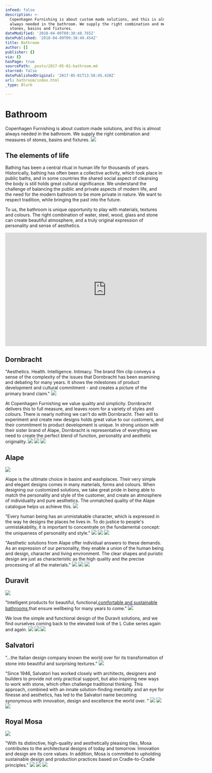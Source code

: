```yaml
---
inFeed: false
description: >-
  Copenhagen Furnishing is about custom made solutions, and this is almost
  always needed in the bathroom. We supply the right combination and measures of
  stones, basins and fixtures.
dateModified: '2018-04-09T09:38:48.765Z'
datePublished: '2018-04-09T09:38:49.454Z'
title: Bathroom
author: []
publisher: {}
via: {}
hasPage: true
sourcePath: _posts/2017-05-01-bathroom.md
starred: false
datePublishedOriginal: '2017-05-01T13:56:45.420Z'
url: bathroom/index.html
_type: Blurb

---
```

# Bathroom

Copenhagen Furnishing is about custom made solutions, and this is almost always needed in the bathroom. We supply the right combination and measures of stones, basins and fixtures.
![](https://the-grid-user-content.s3-us-west-2.amazonaws.com/a038a1ce-9493-4260-bc06-b3a7e2cc9955.jpg)

## The elements of life

Bathing has been a central ritual in human life for thousands of years.   
Historically, bathing has often been a collective activity, which took place in public baths, and in some countries the shared social aspect of cleansing the body is still holds great cultural significance. We understand the challenge of balancing the public and private aspects of modern life, and the need for the modern bathroom to be more private in nature. We want to respect tradition, while bringing the past into the future.

To us, the bathroom is unique opportunity to play with materials, textures and colours. The right combination of water, steel, wood, glass and stone can create beautiful atmosphere, and a truly original expression of personality and sense of aesthetics.

<iframe src="https://cdn.embedly.com/widgets/media.html?src=https%3A%2F%2Fwww.youtube.com%2Fembed%2FYVh4TWiGG58%3Ffeature%3Doembed&amp;url=http%3A%2F%2Fwww.youtube.com%2Fwatch%3Fv%3DYVh4TWiGG58&amp;image=https%3A%2F%2Fi.ytimg.com%2Fvi%2FYVh4TWiGG58%2Fhqdefault.jpg&amp;key=b7d04c9b404c499eba89ee7072e1c4f7&amp;type=text%2Fhtml&amp;schema=youtube" width="640" height="360" scrolling="no" frameborder="0" allowfullscreen="" style=""></iframe>

## Dornbracht

"Aesthetics. Health. Intelligence. Intimacy. The brand film clip conveys a sense of the complexity of the issues that Dornbracht has been examining and debating for many years. It shows the milestones of product development and cultural commitment - and creates a picture of the primary brand claim."
![](https://the-grid-user-content.s3-us-west-2.amazonaws.com/5d9331e4-8432-4b33-bb7e-4643995712f4.jpg)

At Copenhagen Furnishing we value quality and simplicity. Dornbracht delivers this to full measure, and leaves room for a variety of styles and colours. There is nearly nothing we can't do with Dornbracht. Their will to experiment and create new designs holds great value to our customers, and their commitment to product development is unique. In strong unison with their sister brand of Alape, Dornbracht is representative of everything we need to create the perfect blend of function, personality and aesthetic originality.
![](https://the-grid-user-content.s3-us-west-2.amazonaws.com/a9ea16b2-f99c-48eb-b974-6096747e816b.jpg)
![](https://the-grid-user-content.s3-us-west-2.amazonaws.com/513c6117-385c-4971-9b09-d7335c212ac7.jpg)
![](https://the-grid-user-content.s3-us-west-2.amazonaws.com/c15347fb-7506-4bda-a699-de1c093c6a55.jpg)

## Alape
![](https://the-grid-user-content.s3-us-west-2.amazonaws.com/ee025ba4-aa23-41d3-ae7f-729466ca12c2.jpg)

Alape is the ultimate choice in basins and washplaces. Their very simple and elegant designs comes in many materials, forms and colours. When designing our customized solutions, we take great pride in being able to match the personality and style of the customer, and create an atmosphere of individuality and pure aesthetics. The unmatched quality of the Alape catalogue helps us achieve this.
![](https://the-grid-user-content.s3-us-west-2.amazonaws.com/dd5074f5-0ecd-4f9e-8095-cc55aa2fedcd.jpg)

"Every human being has an unmistakable character, which is expressed in the way he designs the places he lives in. To do justice to people's unmistakability, it is important to concentrate on the fundamental concept: the uniqueness of personality and style."
![](https://the-grid-user-content.s3-us-west-2.amazonaws.com/278d406d-c135-4f3e-9576-7ab83eb75530.jpg)
![](https://the-grid-user-content.s3-us-west-2.amazonaws.com/9cb47731-223c-4001-ab44-2d458b3b19c0.jpg)
![](https://the-grid-user-content.s3-us-west-2.amazonaws.com/22d07e21-c1b5-4028-b4a5-4ef57e5bb97f.jpg)

"Aesthetic solutions from Alape offer individual answers to these demands. As an expression of our personality, they enable a union of the human being and design, character and living environment. The clear shapes and puristic design are just as characteristic as the high quality and the precise processing of all the materials."
![](https://the-grid-user-content.s3-us-west-2.amazonaws.com/34362ae6-c233-485e-899f-aa34e0d72e8a.jpg)
![](https://s3-us-west-2.amazonaws.com/the-grid-img/p/b79673e25a1a6a171d73300ee352e62985deee73.jpg)
![](https://the-grid-user-content.s3-us-west-2.amazonaws.com/2c56481a-225a-43de-8337-53432bbc3f64.jpg)

## Duravit
![](https://the-grid-user-content.s3-us-west-2.amazonaws.com/7f765576-11a2-4362-9632-5b68ae47bf31.jpg)

"Intelligent products for beautiful, functional,[comfortable and sustainable bathrooms ][0]that ensure wellbeing for many years to come."
![](https://the-grid-user-content.s3-us-west-2.amazonaws.com/0c1c7c23-be8c-4ad2-8d50-f51e89cc0668.jpg)

We love the simple and functional design of the Duravit solutions, and we find ourselves coming back to the elevated look of the L Cube series again and again.
![](https://the-grid-user-content.s3-us-west-2.amazonaws.com/43470b4d-aec9-4014-a5b4-d6101bd33e6a.jpg)
![](https://the-grid-user-content.s3-us-west-2.amazonaws.com/ec5f9b7a-9b4c-42a1-8ec8-9f8f413a70da.jpg)
![](https://the-grid-user-content.s3-us-west-2.amazonaws.com/d5c17a15-1305-4ae4-82c1-a4e11b07d367.jpg)

## Salvatori

"...the Italian design company known the world over for its transformation of stone into beautiful and surprising textures."
![](https://the-grid-user-content.s3-us-west-2.amazonaws.com/ffea64af-4838-4900-8dce-eca5285693d3.jpg)

"Since 1946, Salvatori has worked closely with architects, designers and builders to provide not only practical support, but also inspiring new ways to work with stone, which often challenge traditional thinking. This approach, combined with an innate solution-finding mentality and an eye for finesse and aesthetics, has led to the Salvatori name becoming synonymous with innovation, design and excellence the world over. "
![](https://the-grid-user-content.s3-us-west-2.amazonaws.com/8e946599-cb07-4d1f-9627-691481c1c47c.jpg)
![](https://the-grid-user-content.s3-us-west-2.amazonaws.com/7e73845d-02be-463a-8c70-51a3dad4c4ab.jpg)
![](https://the-grid-user-content.s3-us-west-2.amazonaws.com/e5fce9b3-d469-49bb-9cdc-012930cae75d.jpg)

## Royal Mosa
![](https://the-grid-user-content.s3-us-west-2.amazonaws.com/c93f1ee2-34fd-4b1f-a43a-cd9efa347ccf.jpg)

"With its distinctive, high-quality and aesthetically pleasing tiles, Mosa contributes to the architectural designs of today and tomorrow. Innovation and design are its core values. In addition, Mosa is committed to upholding sustainable design and production practices based on Cradle-to-Cradle principles."
![](https://the-grid-user-content.s3-us-west-2.amazonaws.com/6aea4a62-b82b-4346-838a-fb793357e1c4.jpg)
![](https://the-grid-user-content.s3-us-west-2.amazonaws.com/3da7b7f3-b269-4be7-88df-be173fe0cc20.jpg)
![](https://the-grid-user-content.s3-us-west-2.amazonaws.com/c896e74f-6d4f-493d-85f7-1fb0f151ee39.jpg)

[0]: http://www.duravit.com/homepage.com-en.html;jsessionid=8B741B2A79087B112334A841529DCFFF#below-fold